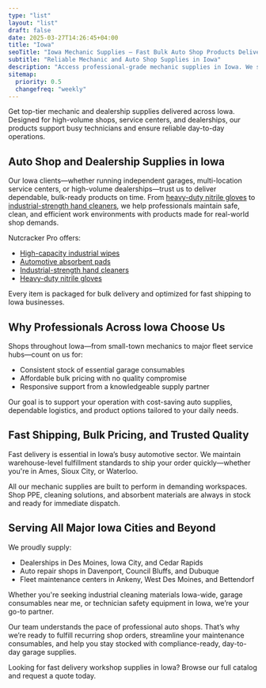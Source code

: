 ```yaml
---
type: "list"
layout: "list"
draft: false
date: 2025-03-27T14:26:45+04:00
title: "Iowa"
seoTitle: "Iowa Mechanic Supplies – Fast Bulk Auto Shop Products Delivered Near Me"
subtitle: "Reliable Mechanic and Auto Shop Supplies in Iowa"
description: "Access professional-grade mechanic supplies in Iowa. We ship fast to Des Moines, Cedar Rapids, Davenport, and other locations across the state."
sitemap:
  priority: 0.5
  changefreq: "weekly"
---
```


Get top-tier mechanic and dealership supplies delivered across Iowa. Designed for high-volume shops, service centers, and dealerships, our products support busy technicians and ensure reliable day-to-day operations.

## Auto Shop and Dealership Supplies in Iowa

Our Iowa clients—whether running independent garages, multi-location service centers, or high-volume dealerships—trust us to deliver dependable, bulk-ready products on time. From [heavy-duty nitrile gloves](/nitrile-gloves/) to [industrial-strength hand cleaners](/hand-cleaner/), we help professionals maintain safe, clean, and efficient work environments with products made for real-world shop demands.

Nutcracker Pro offers:

- [High-capacity industrial wipes](/industrial-wipes-roll/)
- [Automotive absorbent pads](/industrial-absorbent-pads/)
- [Industrial-strength hand cleaners](/hand-cleaner/)
- [Heavy-duty nitrile gloves](/nitrile-gloves/)

Every item is packaged for bulk delivery and optimized for fast shipping to Iowa businesses.

## Why Professionals Across Iowa Choose Us

Shops throughout Iowa—from small-town mechanics to major fleet service hubs—count on us for:

- Consistent stock of essential garage consumables  
- Affordable bulk pricing with no quality compromise  
- Responsive support from a knowledgeable supply partner  

Our goal is to support your operation with cost-saving auto supplies, dependable logistics, and product options tailored to your daily needs.

## Fast Shipping, Bulk Pricing, and Trusted Quality

Fast delivery is essential in Iowa’s busy automotive sector. We maintain warehouse-level fulfillment standards to ship your order quickly—whether you're in Ames, Sioux City, or Waterloo.  

All our mechanic supplies are built to perform in demanding workspaces. Shop PPE, cleaning solutions, and absorbent materials are always in stock and ready for immediate dispatch.

## Serving All Major Iowa Cities and Beyond

We proudly supply:

- Dealerships in Des Moines, Iowa City, and Cedar Rapids  
- Auto repair shops in Davenport, Council Bluffs, and Dubuque  
- Fleet maintenance centers in Ankeny, West Des Moines, and Bettendorf  

Whether you're seeking industrial cleaning materials Iowa-wide, garage consumables near me, or technician safety equipment in Iowa, we’re your go-to partner.

Our team understands the pace of professional auto shops. That’s why we’re ready to fulfill recurring shop orders, streamline your maintenance consumables, and help you stay stocked with compliance-ready, day-to-day garage supplies.

Looking for fast delivery workshop supplies in Iowa? Browse our full catalog and request a quote today.
